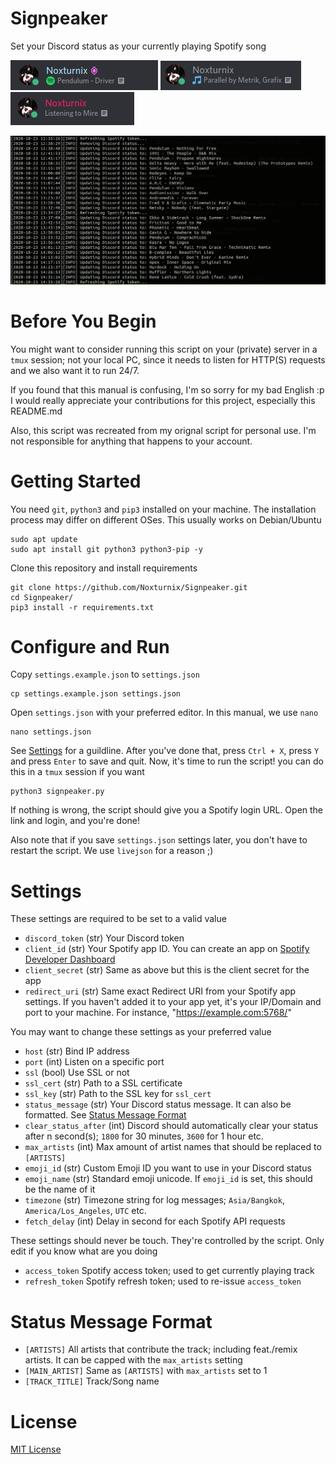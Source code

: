 # Signpeaker
Set your Discord status as your currently playing Spotify song

![1.png](imgs/1.png) ![2.png](imgs/2.png) ![3.png](imgs/3.png)

![4.png](imgs/4.png)

# Before You Begin
You might want to consider running this script on your (private) server in a `tmux` session; not your local PC, since it needs to listen for HTTP(S) requests and we also want it to run 24/7.

If you found that this manual is confusing, I'm so sorry for my bad English :p I would really appreciate your contributions for this project, especially this README.md

Also, this script was recreated from my orignal script for personal use. I'm not responsible for anything that happens to your account.

# Getting Started
You need `git`, `python3` and `pip3` installed on your machine. The installation process may differ on different OSes. This usually works on Debian/Ubuntu
```
sudo apt update
sudo apt install git python3 python3-pip -y
```
Clone this repository and install requirements
```
git clone https://github.com/Noxturnix/Signpeaker.git
cd Signpeaker/
pip3 install -r requirements.txt
```

# Configure and Run
Copy `settings.example.json` to `settings.json`
```
cp settings.example.json settings.json
```
Open `settings.json` with your preferred editor. In this manual, we use `nano`
```
nano settings.json
```
See [Settings](#settings) for a guildline. After you've done that, press `Ctrl + X`, press `Y` and press `Enter` to save and quit.
Now, it's time to run the script! you can do this in a `tmux` session if you want
```
python3 signpeaker.py
```
If nothing is wrong, the script should give you a Spotify login URL. Open the link and login, and you're done!

Also note that if you save `settings.json` settings later, you don't have to restart the script. We use `livejson` for a reason ;)

# Settings
These settings are required to be set to a valid value
- `discord_token` (str) Your Discord token
- `client_id` (str) Your Spotify app ID. You can create an app on [Spotify Developer Dashboard](https://developer.spotify.com/dashboard/)
- `client_secret` (str) Same as above but this is the client secret for the app
- `redirect_uri` (str) Same exact Redirect URI from your Spotify app settings. If you haven't added it to your app yet, it's your IP/Domain and port to your machine. For instance, "https://example.com:5768/"

You may want to change these settings as your preferred value
- `host` (str) Bind IP address
- `port` (int) Listen on a specific port
- `ssl` (bool) Use SSL or not
- `ssl_cert` (str) Path to a SSL certificate
- `ssl_key` (str) Path to the SSL key for `ssl_cert`
- `status_message` (str) Your Discord status message. It can also be formatted. See [Status Message Format](#status-message-format)
- `clear_status_after` (int) Discord should automatically clear your status after n second(s); `1800` for 30 minutes, `3600` for 1 hour etc.
- `max_artists` (int) Max amount of artist names that should be replaced to `[ARTISTS]`
- `emoji_id` (str) Custom Emoji ID you want to use in your Discord status
- `emoji_name` (str) Standard emoji unicode. If `emoji_id` is set, this should be the name of it
- `timezone` (str) Timezone string for log messages; `Asia/Bangkok`, `America/Los_Angeles`, `UTC` etc.
- `fetch_delay` (int) Delay in second for each Spotify API requests

These settings should never be touch. They're controlled by the script. Only edit if you know what are you doing
- `access_token` Spotify access token; used to get currently playing track
- `refresh_token` Spotify refresh token; used to re-issue `access_token`

# Status Message Format
- `[ARTISTS]` All artists that contribute the track; including feat./remix artists. It can be capped with the `max_artists` setting
- `[MAIN_ARTIST]` Same as `[ARTISTS]` with `max_artists` set to 1
- `[TRACK_TITLE]` Track/Song name

# License
[MIT License](LICENSE)
